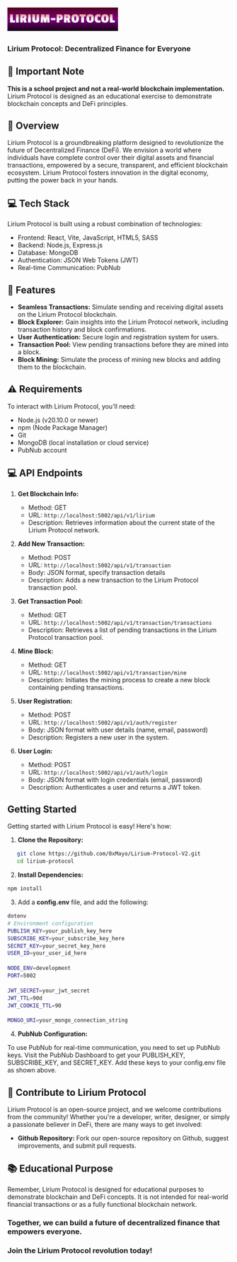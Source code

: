 # <img src="Lirium-frontend\src\assets\Lirium-Protocol-Logo.png" alt="Lirium Protocol Logo" width="250px"> 

### **Lirium Protocol: Decentralized Finance for Everyone**

## 📢 Important Note

**This is a school project and not a real-world blockchain implementation.** Lirium Protocol is designed as an educational exercise to demonstrate blockchain concepts and DeFi principles.

## 👋 Overview

Lirium Protocol is a groundbreaking platform designed to revolutionize the future of Decentralized Finance (DeFi). We envision a world where individuals have complete control over their digital assets and financial transactions, empowered by a secure, transparent, and efficient blockchain ecosystem. Lirium Protocol fosters innovation in the digital economy, putting the power back in your hands.

## 💻 Tech Stack

Lirium Protocol is built using a robust combination of technologies:

- Frontend: React, Vite, JavaScript, HTML5, SASS
- Backend: Node.js, Express.js
- Database: MongoDB
- Authentication: JSON Web Tokens (JWT)
- Real-time Communication: PubNub

## 🌟 Features

- **Seamless Transactions:** Simulate sending and receiving digital assets on the Lirium Protocol blockchain.
- **Block Explorer:** Gain insights into the Lirium Protocol network, including transaction history and block confirmations.
- **User Authentication:** Secure login and registration system for users.
- **Transaction Pool:** View pending transactions before they are mined into a block.
- **Block Mining:** Simulate the process of mining new blocks and adding them to the blockchain.

##  ⚠️ Requirements

To interact with Lirium Protocol, you'll need:

- Node.js (v20.10.0 or newer)
- npm (Node Package Manager)
- Git
- MongoDB (local installation or cloud service)
- PubNub account

## 💻 API Endpoints

1. **Get Blockchain Info:**
   - Method: GET
   - URL: `http://localhost:5002/api/v1/lirium`
   - Description: Retrieves information about the current state of the Lirium Protocol network.

2. **Add New Transaction:**
   - Method: POST
   - URL: `http://localhost:5002/api/v1/transaction`
   - Body: JSON format, specify transaction details
   - Description: Adds a new transaction to the Lirium Protocol transaction pool.

3. **Get Transaction Pool:**
   - Method: GET
   - URL: `http://localhost:5002/api/v1/transaction/transactions`
   - Description: Retrieves a list of pending transactions in the Lirium Protocol transaction pool.

4. **Mine Block:**
   - Method: GET
   - URL: `http://localhost:5002/api/v1/transaction/mine`
   - Description: Initiates the mining process to create a new block containing pending transactions.

5. **User Registration:**
   - Method: POST
   - URL: `http://localhost:5002/api/v1/auth/register`
   - Body: JSON format with user details (name, email, password)
   - Description: Registers a new user in the system.

6. **User Login:**
   - Method: POST
   - URL: `http://localhost:5002/api/v1/auth/login`
   - Body: JSON format with login credentials (email, password)
   - Description: Authenticates a user and returns a JWT token.


##  Getting Started

Getting started with Lirium Protocol is easy! Here's how:

1. **Clone the Repository:**

```bash
   git clone https://github.com/0xMayo/Lirium-Protocol-V2.git
   cd lirium-protocol
```

2. **Install Dependencies:**

```bash
npm install
```

3. Add a **config.env** file, and add the following: 

```bash
dotenv
# Environment configuration
PUBLISH_KEY=your_publish_key_here
SUBSCRIBE_KEY=your_subscribe_key_here
SECRET_KEY=your_secret_key_here
USER_ID=your_user_id_here

NODE_ENV=development
PORT=5002

JWT_SECRET=your_jwt_secret
JWT_TTL=90d
JWT_COOKIE_TTL=90

MONGO_URI=your_mongo_connection_string
```
4. **PubNub Configuration:**

To use PubNub for real-time communication, you need to set up PubNub keys. Visit the PubNub Dashboard to get your PUBLISH_KEY, SUBSCRIBE_KEY, and SECRET_KEY. Add these keys to your config.env file as shown above.

## 🤝 Contribute to Lirium Protocol

Lirium Protocol is an open-source project, and we welcome contributions from the community! Whether you're a developer, writer, designer, or simply a passionate believer in DeFi, there are many ways to get involved:

* **Github Repository:** Fork our open-source repository on Github, suggest improvements, and submit pull requests.

## 📚 Educational Purpose

Remember, Lirium Protocol is designed for educational purposes to demonstrate blockchain and DeFi concepts. It is not intended for real-world financial transactions or as a fully functional blockchain network.

### Together, we can build a future of decentralized finance that empowers everyone. 

### Join the Lirium Protocol revolution today! 
